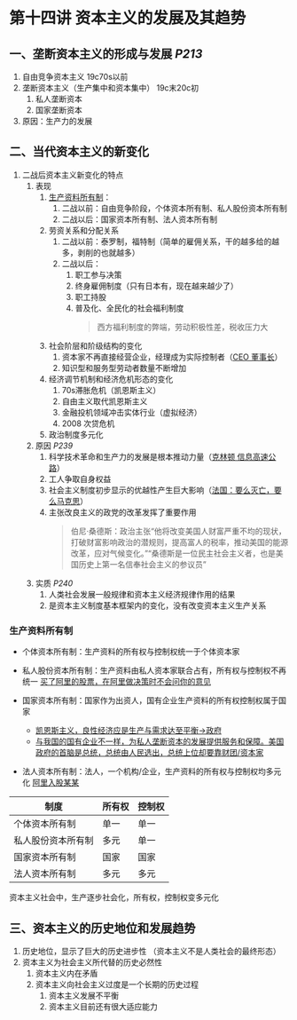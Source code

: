 # 第十四讲 资本主义的发展及其趋势

## 一、垄断资本主义的形成与发展 *P213*

1. 自由竞争资本主义 19c70s以前
2. 垄断资本主义（生产集中和资本集中） 19c末20c初
   1. 私人垄断资本
   2. 国家垄断资本
3. 原因：生产力的发展

## 二、当代资本主义的新变化

1. 二战后资本主义新变化的特点
   1. 表现
      1. [生产资料所有制](#生产资料所有制)：
         1. 二战以前：自由竞争阶段，个体资本所有制、私人股份资本所有制
         2. 二战以后：国家资本所有制、法人资本所有制
      2. 劳资关系和分配关系
         1. 二战以前：泰罗制，福特制（简单的雇佣关系，干的越多给的越多，剥削的也就越多）
         2. 二战以后：
            1. 职工参与决策
            2. 终身雇佣制度（只有日本有，现在越来越少了）
            3. 职工持股
            4. 普及化、全民化的社会福利制度
               > 西方福利制度的弊端，劳动积极性差，税收压力大
      3. 社会阶层和阶级结构的变化
         1. 资本家不再直接经营企业，经理成为实际控制者（<u>CEO 董事长</u>）
         2. 知识型和服务型劳动者数量不断增加
      4. 经济调节机制和经济危机形态的变化
         1. 70s滞胀危机（凯恩斯主义）
         2. 自由主义取代凯恩斯主义
         3. 金融投机领域冲击实体行业（虚拟经济）
         4. 2008 次贷危机
      5. 政治制度多元化
   2. 原因 *P239*
      1. 科学技术革命和生产力的发展是根本推动力量（<u>克林顿 信息高速公路</u>）
      2. 工人争取自身权益
      3. 社会主义制度初步显示的优越性产生巨大影响（<u>法国：要么灭亡，要么马克思</u>）
      4. 主张改良主义的政党的改革发挥了重要作用
         > 伯尼·桑德斯：政治主张“他将改变美国人财富严重不均的现状，打破财富影响政治的潜规则，提高富人的税率，推动美国的能源改革，应对气候变化。”“桑德斯是一位民主社会主义者，也是美国历史上第一名信奉社会主义的参议员”
   3. 实质 *P240*
      1. 人类社会发展一般规律和资本主义经济规律作用的结果
      2. 是资本主义制度基本框架内的变化，没有改变资本主义生产关系

### 生产资料所有制

- 个体资本所有制：生产资料的所有权与控制权统一于个体资本家
- 私人股份资本所有制：生产资料由私人资本家联合占有，所有权与控制权不再统一
  <u>买了阿里的股票，在阿里做决策时不会问你的意见</u>
- 国家资本所有制：国家作为出资人，国有企业生产资料的所有权控制权属于国家
  <u>
  - 凯恩斯主义，良性经济应是生产与需求达至平衡→政府
  - 与我国的国有企业不一样，为私人垄断资本的发展提供服务和保障。美国政府的首脑是总统，总统由人民选出，总统上位却要靠财团/资本家

  </u>
- 法人资本所有制：法人，一个机构/企业，生产资料的所有权与控制权均多元化
  <u>阿里入股某某</u>

制度 | 所有权 | 控制权
---|-----|----
个体资本所有制 | 单一 | 单一
私人股份资本所有制 | 多元 | 单一
国家资本所有制 | 国家 | 国家
法人资本所有制 | 多元 | 多元

资本主义社会中，生产逐步社会化，所有权，控制权变多元化

## 三、资本主义的历史地位和发展趋势

1. 历史地位，显示了巨大的历史进步性 （资本主义不是人类社会的最终形态）
2. 资本主义为社会主义所代替的历史必然性
   1. 资本主义内在矛盾
   2. 资本主义向社会主义过度是一个长期的历史过程
      1. 资本主义发展不平衡
      2. 资本主义目前还有很大适应能力
